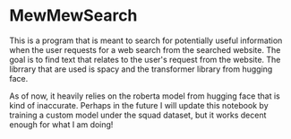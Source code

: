 # MewMewSearch
This is a program that is meant to search for potentially useful information when the user requests for a web search from the searched website. The goal is to find text that relates to the user's request from the website. The librrary that are used is spacy and the transformer library from hugging face. 

As of now, it heavily relies on the roberta model from hugging face that is kind of inaccurate. Perhaps in the future I will update this notebook by training a custom model under the squad dataset, but it works decent enough for what I am doing! 

